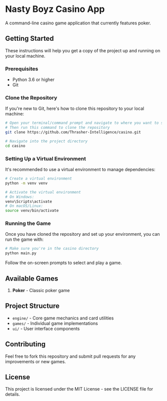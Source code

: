# Nasty Boyz Casino App

A command-line casino game application that currently features poker.

## Getting Started

These instructions will help you get a copy of the project up and running on your local machine.

### Prerequisites

- Python 3.6 or higher
- Git

### Clone the Repository

If you're new to Git, here's how to clone this repository to your local machine:

```bash
# Open your terminal/command prompt and navigate to where you want to store the project
# Then run this command to clone the repository
git clone https://github.com/Thrasher-Intelligence/casino.git

# Navigate into the project directory
cd casino
```

### Setting Up a Virtual Environment

It's recommended to use a virtual environment to manage dependencies:

```bash
# Create a virtual environment
python -m venv venv

# Activate the virtual environment
# On Windows:
venv\Scripts\activate
# On macOS/Linux:
source venv/bin/activate
```

### Running the Game

Once you have cloned the repository and set up your environment, you can run the game with:

```bash
# Make sure you're in the casino directory
python main.py
```

Follow the on-screen prompts to select and play a game.

## Available Games

1. **Poker** - Classic poker game

## Project Structure

- `engine/` - Core game mechanics and card utilities
- `games/` - Individual game implementations
- `ui/` - User interface components

## Contributing

Feel free to fork this repository and submit pull requests for any improvements or new games.

## License

This project is licensed under the MIT License - see the LICENSE file for details.
